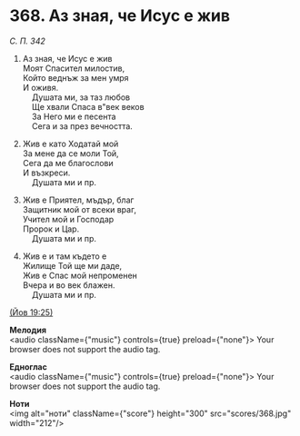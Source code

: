 # 368. Аз зная, че Исус е жив  

*С. П. 342*  

1. Аз зная, че Исус е жив  
Моят Спасител милостив,  
Който веднъж за мен умря  
И оживя.  
    Душата ми, за таз любов  
    Ще хвали Спаса в"век веков  
    За Него ми е песента  
    Сега и за през вечността.  

2. Жив е като Ходатай мой  
За мене да се моли Той,  
Сега да ме благослови  
И възкреси.  
    Душата ми и пр.  

3. Жив е Приятел, мъдър, благ  
Защитник мой от всеки враг,  
Учител мой и Господар  
Пророк и Цар.  
    Душата ми и пр.  

4. Жив е и там където е  
Жилище Той ще ми даде,  
Жив е Спас мой непроменен  
Вчера и во век блажен.  
    Душата ми и пр.  

[(Йов 19:25)](http://biblia.bg/index.php?k=18&g=19&s=25)  

__Мелодия__  
<audio className={"music"} controls={true} preload={"none"}><source src="mp3/368.mp3" type="audio/mpeg"/>
Your browser does not support the audio tag.
</audio>  

__Едноглас__  
<audio className={"music"} controls={true} preload={"none"}><source src="transp/368.mp3" type="audio/mpeg"/>
Your browser does not support the audio tag.
</audio>  

__Ноти__  
<img alt="ноти" className={"score"} height="300" src="scores/368.jpg" width="212"/>
